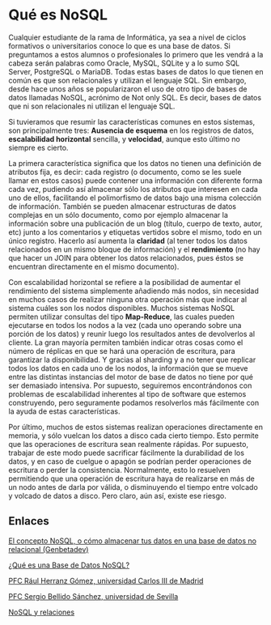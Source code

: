 # Qué es NoSQL

Cualquier estudiante de la rama de Informática, ya sea a nivel de ciclos formativos o universitarios conoce lo que es una base de datos. Si preguntamos a estos alumnos o profesionales lo primero que les vendrá a la cabeza serán palabras como Oracle, MySQL, SQLite y a lo sumo SQL Server, PostgreSQL o MariaDB. Todas estas bases de datos lo que tienen en común es que son relacionales y utilizan el lenguaje SQL. Sin embargo, desde hace unos años se popularizaron el uso de otro tipo de bases de datos llamadas NoSQL, acrónimo de Not only SQL. Es decir, bases de datos que ni son relacionales ni utilizan el lenguaje SQL.

Si tuvieramos que resumir las características comunes en estos sistemas, son principalmente tres: **Ausencia de esquema** en los registros de datos, **escalabilidad horizontal** sencilla, y **velocidad**, aunque esto último no siempre es cierto.

La primera característica significa que los datos no tienen una definición de atributos fija, es decir: cada registro (o documento, como se les suele llamar en estos casos) puede contener una información con diferente forma cada vez, pudiendo así almacenar sólo los atributos que interesen en cada uno de ellos, facilitando el polimorfismo de datos bajo una misma colección de información. También se pueden almacenar estructuras de datos complejas en un sólo documento, como por ejemplo almacenar la información sobre una publicación de un blog (título, cuerpo de texto, autor, etc) junto a los comentarios y etiquetas vertidos sobre el mismo, todo en un único registro. Hacerlo así aumenta la **claridad** (al tener todos los datos relacionados en un mismo bloque de información) y el **rendimiento** (no hay que hacer un JOIN para obtener los datos relacionados, pues éstos se encuentran directamente en el mismo documento).

Con escalabilidad horizontal se refiere a la posibilidad de aumentar el rendimiento del sistema simplemente añadiendo más nodos, sin necesidad en muchos casos de realizar ninguna otra operación más que indicar al sistema cuáles son los nodos disponibles. Muchos sistemas NoSQL permiten utilizar consultas del tipo **Map-Reduce**, las cuales pueden ejecutarse en todos los nodos a la vez (cada uno operando sobre una porción de los datos) y reunir luego los resultados antes de devolverlos al cliente. La gran mayoría permiten también indicar otras cosas como el número de réplicas en que se hará una operación de escritura, para garantizar la disponibilidad. Y gracias al sharding y a no tener que replicar todos los datos en cada uno de los nodos, la información que se mueve entre las distintas instancias del motor de base de datos no tiene por qué ser demasiado intensiva. Por supuesto, seguiremos encontrándonos con problemas de escalabilidad inherentes al tipo de software que estemos construyendo, pero seguramente podamos resolverlos más fácilmente con la ayuda de estas características.

Por último, muchos de estos sistemas realizan operaciones directamente en memoria, y sólo vuelcan los datos a disco cada cierto tiempo. Esto permite que las operaciones de escritura sean realmente rápidas. Por supuesto, trabajar de este modo puede sacrificar fácilmente la durabilidad de los datos, y en caso de cuelgue o apagón se podrían perder operaciones de escritura o perder la consistencia. Normalmente, esto lo resuelven permitiendo que una operación de escritura haya de realizarse en más de un nodo antes de darla por válida, o disminuyendo el tiempo entre volcado y volcado de datos a disco. Pero claro, aún así, existe ese riesgo.

## Enlaces

[El concepto NoSQL, o cómo almacenar tus datos en una base de datos no relacional (Genbetadev)](https://www.genbetadev.com/bases-de-datos/el-concepto-nosql-o-como-almacenar-tus-datos-en-una-base-de-datos-no-relacional)

[¿Qué es una Base de Datos NoSQL?](https://blogs.oracle.com/uncafeconoracle/qu-es-una-base-de-datos-nosql)

[PFC Rául Herranz Gómez, universidad Carlos III de Madrid](https://e-archivo.uc3m.es/bitstream/handle/10016/22895/PFC_raul_herranz_gomez_2014.pdf)

[PFC Sergio Bellido Sánchez, universidad de Sevilla](http://bibing.us.es/proyectos/abreproy/12037/fichero/PFC_Sergio_Bellido_Sanchez%252FTema2_Panoramico.pdf)

[NoSQL y relaciones](https://www.genbetadev.com/bases-de-datos/nosql-y-relaciones)
